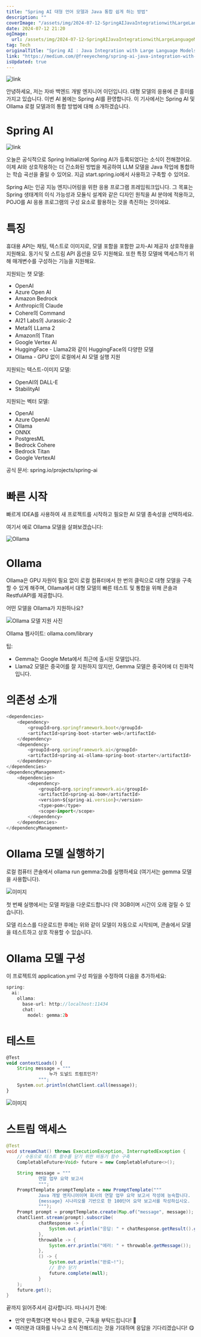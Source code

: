 ```yaml
---
title: "Spring AI 대형 언어 모델과 Java 통합 쉽게 하는 방법"
description: ""
coverImage: "/assets/img/2024-07-12-SpringAIJavaIntegrationwithLargeLanguageModelsSimplified_0.png"
date: 2024-07-12 21:20
ogImage: 
  url: /assets/img/2024-07-12-SpringAIJavaIntegrationwithLargeLanguageModelsSimplified_0.png
tag: Tech
originalTitle: "Spring AI : Java Integration with Large Language Models Simplified"
link: "https://medium.com/@freeyecheng/spring-ai-java-integration-with-large-language-models-simplified-04873df6a538"
isUpdated: true
---
```





![link](/assets/img/2024-07-12-SpringAIJavaIntegrationwithLargeLanguageModelsSimplified_0.png)

안녕하세요, 저는 자바 백엔드 개발 엔지니어 이던입니다. 대형 모델의 응용에 큰 흥미를 가지고 있습니다. 이번 AI 봄에는 Spring AI를 환영합니다. 이 기사에서는 Spring AI 및 Ollama 로컬 모델과의 통합 방법에 대해 소개하겠습니다.

# Spring AI

![link](/assets/img/2024-07-12-SpringAIJavaIntegrationwithLargeLanguageModelsSimplified_1.png)

<div class="content-ad"></div>

오늘은 공식적으로 Spring Initializr에 Spring AI가 등록되었다는 소식이 전해졌어요. 이제 AI와 상호작용하는 더 간소화된 방법을 제공하여 LLM 모델을 Java 작업에 통합하는 학습 곡선을 줄일 수 있어요. 지금 start.spring.io에서 사용하고 구축할 수 있어요.

Spring AI는 인공 지능 엔지니어링을 위한 응용 프로그램 프레임워크입니다. 그 목표는 Spring 생태계의 이식 가능성과 모듈식 설계와 같은 디자인 원칙을 AI 분야에 적용하고, POJO를 AI 응용 프로그램의 구성 요소로 활용하는 것을 촉진하는 것이에요.

# 특징

휴대용 API는 채팅, 텍스트로 이미지로, 모델 포함을 포함한 교차-AI 제공자 상호작용을 지원해요. 동기식 및 스트림 API 옵션을 모두 지원해요. 또한 특정 모델에 액세스하기 위해 매개변수를 구성하는 기능을 지원해요.

<div class="content-ad"></div>

지원되는 챗 모델:

- OpenAI
- Azure Open AI
- Amazon Bedrock
- Anthropic의 Claude
- Cohere의 Command
- AI21 Labs의 Jurassic-2
- Meta의 LLama 2
- Amazon의 Titan
- Google Vertex AI
- HuggingFace - Llama2와 같이 HuggingFace의 다양한 모델
- Ollama - GPU 없이 로컬에서 AI 모델 실행 지원

지원되는 텍스트-이미지 모델:

- OpenAI의 DALL-E
- StabilityAI

<div class="content-ad"></div>

지원되는 벡터 모델:

- OpenAI
- Azure OpenAI
- Ollama
- ONNX
- PostgresML
- Bedrock Cohere
- Bedrock Titan
- Google VertexAI

공식 문서: spring.io/projects/spring-ai

# 빠른 시작

<div class="content-ad"></div>

빠르게 IDEA를 사용하여 새 프로젝트를 시작하고 필요한 AI 모델 종속성을 선택하세요.

여기서 예로 Ollama 모델을 살펴보겠습니다:

![Ollama](/assets/img/2024-07-12-SpringAIJavaIntegrationwithLargeLanguageModelsSimplified_2.png)

# Ollama

<div class="content-ad"></div>

Ollama은 GPU 자원이 필요 없이 로컬 컴퓨터에서 한 번의 클릭으로 대형 모델을 구축할 수 있게 해주며, Ollama에서 대형 모델의 빠른 테스트 및 통합을 위해 콘솔과 RestfulAPI를 제공합니다.

어떤 모델을 Ollama가 지원하나요?

![Ollama 모델 지원 사진](/assets/img/2024-07-12-SpringAIJavaIntegrationwithLargeLanguageModelsSimplified_3.png)

Ollama 웹사이트: ollama.com/library

<div class="content-ad"></div>

팁:

- Gemma는 Google Meta에서 최근에 출시된 모델입니다.
- Llama2 모델은 중국어를 잘 지원하지 않지만, Gemma 모델은 중국어에 더 친화적입니다.

# 의존성 소개

```js
<dependencies>
    <dependency>
        <groupId>org.springframework.boot</groupId>
        <artifactId>spring-boot-starter-web</artifactId>
    </dependency>
    <dependency>
        <groupId>org.springframework.ai</groupId>
        <artifactId>spring-ai-ollama-spring-boot-starter</artifactId>
    </dependency>
</dependencies>
<dependencyManagement>
    <dependencies>
        <dependency>
            <groupId>org.springframework.ai</groupId>
            <artifactId>spring-ai-bom</artifactId>
            <version>${spring-ai.version}</version>
            <type>pom</type>
            <scope>import</scope>
        </dependency>
    </dependencies>
</dependencyManagement>
```

<div class="content-ad"></div>

# Ollama 모델 실행하기

로컬 컴퓨터 콘솔에서 ollama run gemma:2b를 실행하세요 (여기서는 gemma 모델을 사용합니다).

![이미지](/assets/img/2024-07-12-SpringAIJavaIntegrationwithLargeLanguageModelsSimplified_4.png)

첫 번째 실행에서는 모델 파일을 다운로드합니다 (약 3GB이며 시간이 오래 걸릴 수 있습니다).

<div class="content-ad"></div>

모델 리소스를 다운로드한 후에는 위와 같이 모델이 자동으로 시작되며, 콘솔에서 모델을 테스트하고 상호 작용할 수 있습니다.

# Ollama 모델 구성

이 프로젝트의 application.yml 구성 파일을 수정하여 다음을 추가하세요:

```js
spring:
  ai:
    ollama:
      base-url: http://localhost:11434
      chat:
        model: gemma:2b
```

<div class="content-ad"></div>

# 테스트

```js
@Test
void contextLoads() {
    String message = """
                누가 도널드 트럼프인가?                               
            """;
    System.out.println(chatClient.call(message));
}
```

![이미지](/assets/img/2024-07-12-SpringAIJavaIntegrationwithLargeLanguageModelsSimplified_5.png)

# 스트림 액세스

<div class="content-ad"></div>

```java
@Test
void streamChat() throws ExecutionException, InterruptedException {
    // 수동으로 테스트 함수를 닫기 위한 비동기 함수 구축
    CompletableFuture<Void> future = new CompletableFuture<>();

    String message = """
            연말 업무 요약 보고서
            """;
    PromptTemplate promptTemplate = new PromptTemplate("""
            Java 개발 엔지니어이며 회사의 연말 업무 요약 보고서 작성에 능숙합니다.
            {message} 시나리오를 기반으로 한 100단어 요약 보고서를 작성하십시오.
            """);
    Prompt prompt = promptTemplate.create(Map.of("message", message));
    chatClient.stream(prompt).subscribe(
            chatResponse -> {
                System.out.println("응답: " + chatResponse.getResult().getOutput().getContent());
            },
            throwable -> {
                System.err.println("에러: " + throwable.getMessage());
            },
            () -> {
                System.out.println("완료~!");
                // 함수 닫기
                future.complete(null);
            }
    );
    future.get();
}
```

끝까지 읽어주셔서 감사합니다. 떠나시기 전에:

- 만약 만족했다면 박수나 팔로우, 구독을 부탁드립니다! 👏
- 여러분과 대화를 나누고 소식 전해드리는 것을 기대하며 응답을 기다리겠습니다! 😋
